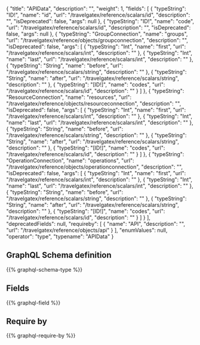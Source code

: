 {
  "title": "APIData",
  "description": "",
  "weight": 1,
  "fields": [
    {
      "typeString": "ID!",
      "name": "id",
      "url": "/travelgatex/reference/scalars/id",
      "description": "",
      "isDeprecated": false,
      "args": null
    },
    {
      "typeString": "ID!",
      "name": "code",
      "url": "/travelgatex/reference/scalars/id",
      "description": "",
      "isDeprecated": false,
      "args": null
    },
    {
      "typeString": "GroupConnection",
      "name": "groups",
      "url": "/travelgatex/reference/objects/groupconnection",
      "description": "",
      "isDeprecated": false,
      "args": [
        {
          "typeString": "Int",
          "name": "first",
          "url": "/travelgatex/reference/scalars/int",
          "description": ""
        },
        {
          "typeString": "Int",
          "name": "last",
          "url": "/travelgatex/reference/scalars/int",
          "description": ""
        },
        {
          "typeString": "String",
          "name": "before",
          "url": "/travelgatex/reference/scalars/string",
          "description": ""
        },
        {
          "typeString": "String",
          "name": "after",
          "url": "/travelgatex/reference/scalars/string",
          "description": ""
        },
        {
          "typeString": "[ID!]",
          "name": "codes",
          "url": "/travelgatex/reference/scalars/id",
          "description": ""
        }
      ]
    },
    {
      "typeString": "ResourceConnection",
      "name": "resources",
      "url": "/travelgatex/reference/objects/resourceconnection",
      "description": "",
      "isDeprecated": false,
      "args": [
        {
          "typeString": "Int",
          "name": "first",
          "url": "/travelgatex/reference/scalars/int",
          "description": ""
        },
        {
          "typeString": "Int",
          "name": "last",
          "url": "/travelgatex/reference/scalars/int",
          "description": ""
        },
        {
          "typeString": "String",
          "name": "before",
          "url": "/travelgatex/reference/scalars/string",
          "description": ""
        },
        {
          "typeString": "String",
          "name": "after",
          "url": "/travelgatex/reference/scalars/string",
          "description": ""
        },
        {
          "typeString": "[ID!]",
          "name": "codes",
          "url": "/travelgatex/reference/scalars/id",
          "description": ""
        }
      ]
    },
    {
      "typeString": "OperationConnection",
      "name": "operations",
      "url": "/travelgatex/reference/objects/operationconnection",
      "description": "",
      "isDeprecated": false,
      "args": [
        {
          "typeString": "Int",
          "name": "first",
          "url": "/travelgatex/reference/scalars/int",
          "description": ""
        },
        {
          "typeString": "Int",
          "name": "last",
          "url": "/travelgatex/reference/scalars/int",
          "description": ""
        },
        {
          "typeString": "String",
          "name": "before",
          "url": "/travelgatex/reference/scalars/string",
          "description": ""
        },
        {
          "typeString": "String",
          "name": "after",
          "url": "/travelgatex/reference/scalars/string",
          "description": ""
        },
        {
          "typeString": "[ID!]",
          "name": "codes",
          "url": "/travelgatex/reference/scalars/id",
          "description": ""
        }
      ]
    }
  ],
  "deprecatedFields": null,
  "requireby": [
    {
      "name": "API",
      "description": "",
      "url": "/travelgatex/reference/objects/api"
    }
  ],
  "enumValues": null,
  "operator": "type",
  "typename": "APIData"
}
## GraphQL Schema definition

{{% graphql-schema-type %}}

## Fields

{{% graphql-field %}}

## Require by

{{% graphql-require-by %}}
